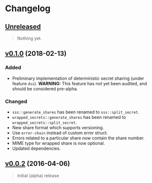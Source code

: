 
# Changelog

## [Unreleased](https://github.com/SpinResearch/RustySecrets/compare/v0.1.0...master)

> Nothing yet.

## [v0.1.0](https://github.com/SpinResearch/RustySecrets/compare/0.0.2...v0.1.0) (2018-02-13)

### Added

- Preliminary implementation of deterministic secret sharing (under feature `dss`).
  **WARNING:** This feature has not yet been audited, and should be considered pre-alpha.

### Changed

- `sss::generate_shares` has been renamed to `sss::split_secret`.
- `wrapped_secrets::generate_shares` has been renamed to `wrapped_secrets::split_secret`.
- New share format which supports versioning.
- Use `error-chain` instead of custom error struct.
- Errors related to a particular share now contain the share number.
- MIME type for wrapped share is now optional.
- Updated dependencies.

## [v0.0.2](https://github.com/SpinResearch/RustySecrets/releases/tag/0.0.2) (2016-04-06)

> Initial (alpha) release

